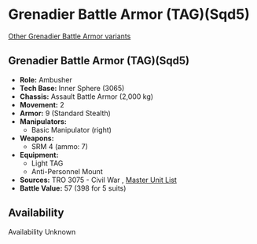 # Grenadier Battle Armor (TAG)(Sqd5) 

[Other Grenadier Battle Armor variants](../grenadier_battle_armor.md) 

## Grenadier Battle Armor (TAG)(Sqd5) 

- **Role:** Ambusher 
- **Tech Base:** Inner Sphere (3065) 
- **Chassis:** Assault Battle Armor (2,000 kg) 
- **Movement:** 2 
- **Armor:** 9 (Standard Stealth) 
- **Manipulators:** 
  - Basic Manipulator (right) 
- **Weapons:** 
  - SRM 4 (ammo: 7) 
- **Equipment:** 
  - Light TAG 
  - Anti-Personnel Mount 
- **Sources:** TRO 3075 - Civil War , [Master Unit List](http://masterunitlist.info/Unit/Details/8633) 
- **Battle Value:** 57 (398 for 5 suits) 

## Availability 

Availability Unknown 

